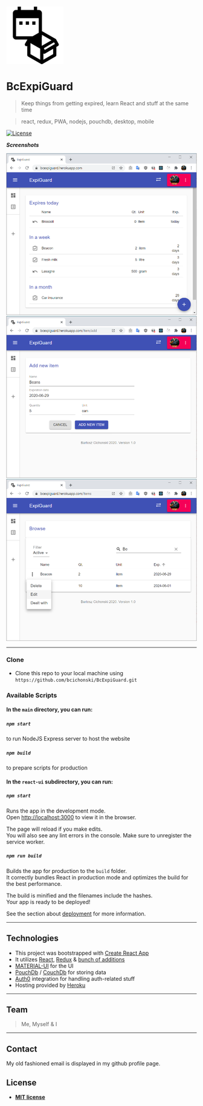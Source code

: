 <a href="https://bcexpiguard.herokuapp.com"><img src="react-ui/public/images/icons/icon-152x152.png?raw=true" title="BcExpiGuard" alt="BcExpiGuard"></a>

# BcExpiGuard

> Keep things from getting expired, learn React and stuff at the same time

> react, redux, PWA, nodejs, pouchdb, desktop, mobile

[![License](http://img.shields.io/:license-mit-blue.svg?style=flat-square)](http://badges.mit-license.org)

***Screenshots***

[![Main page](doc/screenshots/main2.png)](doc/screenshots)
[![Main page](doc/screenshots/add1.PNG)](doc/screenshots)
[![Main page](doc/screenshots/browse.png)](doc/screenshots)

---

### Clone

- Clone this repo to your local machine using `https://github.com/bcichonski/BcExpiGuard.git`

### Available Scripts

#### In the `main` directory, you can run:

##### `npm start`
to run NodeJS Express server to host the website


##### `npm build`
to prepare scripts for production

#### In the `react-ui` subdirectory, you can run:

##### `npm start`

Runs the app in the development mode.<br />
Open [http://localhost:3000](http://localhost:3000) to view it in the browser.

The page will reload if you make edits.<br />
You will also see any lint errors in the console.
Make sure to unregister the service worker.

##### `npm run build`

Builds the app for production to the `build` folder.<br />
It correctly bundles React in production mode and optimizes the build for the best performance.

The build is minified and the filenames include the hashes.<br />
Your app is ready to be deployed!

See the section about [deployment](https://facebook.github.io/create-react-app/docs/deployment) for more information.

---

## Technologies

* This project was bootstrapped with [Create React App](https://github.com/facebook/create-react-app)
* It utilizes [React](https://reactjs.org/), [Redux](https://redux.js.org) & [bunch of additions](/package.json)
* [MATERIAL-UI](https://material-ui.com) for the UI
* [PouchDb](https://pouchdb.com) / [CouchDb](https://couchdb.apache.org/) for storing data
* [Auth0](https://auth0.com) integration for handling auth-related stuff
* Hosting provided by [Heroku](https://www.heroku.com/)

---

## Team

> Me, Myself & I 

---

## Contact

My old fashioned email is displayed in my github profile page.


## License

- **[MIT license](http://opensource.org/licenses/mit-license.php)**
